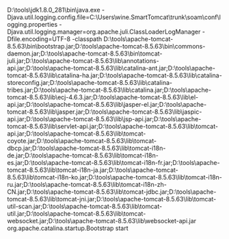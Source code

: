 D:\tools\jdk1.8.0_281\bin\java.exe -Djava.util.logging.config.file=C:\Users\wine\.SmartTomcat\trunk\soam\conf\logging.properties -Djava.util.logging.manager=org.apache.juli.ClassLoaderLogManager -Dfile.encoding=UTF-8 -classpath D:\tools\apache-tomcat-8.5.63\bin\bootstrap.jar;D:\tools\apache-tomcat-8.5.63\bin\commons-daemon.jar;D:\tools\apache-tomcat-8.5.63\bin\tomcat-juli.jar;D:\tools\apache-tomcat-8.5.63\lib\annotations-api.jar;D:\tools\apache-tomcat-8.5.63\lib\catalina-ant.jar;D:\tools\apache-tomcat-8.5.63\lib\catalina-ha.jar;D:\tools\apache-tomcat-8.5.63\lib\catalina-storeconfig.jar;D:\tools\apache-tomcat-8.5.63\lib\catalina-tribes.jar;D:\tools\apache-tomcat-8.5.63\lib\catalina.jar;D:\tools\apache-tomcat-8.5.63\lib\ecj-4.6.3.jar;D:\tools\apache-tomcat-8.5.63\lib\el-api.jar;D:\tools\apache-tomcat-8.5.63\lib\jasper-el.jar;D:\tools\apache-tomcat-8.5.63\lib\jasper.jar;D:\tools\apache-tomcat-8.5.63\lib\jaspic-api.jar;D:\tools\apache-tomcat-8.5.63\lib\jsp-api.jar;D:\tools\apache-tomcat-8.5.63\lib\servlet-api.jar;D:\tools\apache-tomcat-8.5.63\lib\tomcat-api.jar;D:\tools\apache-tomcat-8.5.63\lib\tomcat-coyote.jar;D:\tools\apache-tomcat-8.5.63\lib\tomcat-dbcp.jar;D:\tools\apache-tomcat-8.5.63\lib\tomcat-i18n-de.jar;D:\tools\apache-tomcat-8.5.63\lib\tomcat-i18n-es.jar;D:\tools\apache-tomcat-8.5.63\lib\tomcat-i18n-fr.jar;D:\tools\apache-tomcat-8.5.63\lib\tomcat-i18n-ja.jar;D:\tools\apache-tomcat-8.5.63\lib\tomcat-i18n-ko.jar;D:\tools\apache-tomcat-8.5.63\lib\tomcat-i18n-ru.jar;D:\tools\apache-tomcat-8.5.63\lib\tomcat-i18n-zh-CN.jar;D:\tools\apache-tomcat-8.5.63\lib\tomcat-jdbc.jar;D:\tools\apache-tomcat-8.5.63\lib\tomcat-jni.jar;D:\tools\apache-tomcat-8.5.63\lib\tomcat-util-scan.jar;D:\tools\apache-tomcat-8.5.63\lib\tomcat-util.jar;D:\tools\apache-tomcat-8.5.63\lib\tomcat-websocket.jar;D:\tools\apache-tomcat-8.5.63\lib\websocket-api.jar org.apache.catalina.startup.Bootstrap start
